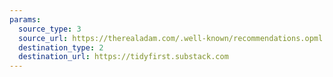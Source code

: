 ```yaml
---
params:
  source_type: 3
  source_url: https://therealadam.com/.well-known/recommendations.opml
  destination_type: 2
  destination_url: https://tidyfirst.substack.com
---
```

